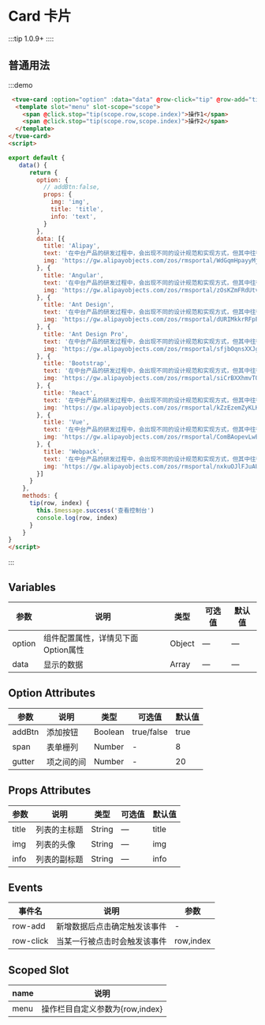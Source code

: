 # Card 卡片
:::tip
 1.0.9+
::::



## 普通用法
:::demo 
```html
 <tvue-card :option="option" :data="data" @row-click="tip" @row-add="tip">
  <template slot="menu" slot-scope="scope">
    <span @click.stop="tip(scope.row,scope.index)">操作1</span>
    <span @click.stop="tip(scope.row,scope.index)">操作2</span>
  </template>
</tvue-card>
<script>

export default {
   data() {
      return {
        option: {
          // addBtn:false,
          props: {
            img: 'img',
            title: 'title',
            info: 'text',
          }
        },
        data: [{
          title: 'Alipay',
          text: '在中台产品的研发过程中，会出现不同的设计规范和实现方式，但其中往往存在很多类似的页面和组件，这些类似的,在中台产品的研发过程中，会出现不同的设计规范和实现方式，但其中往往存在很多类似的页面和组件，这些类似的',
          img: 'https://gw.alipayobjects.com/zos/rmsportal/WdGqmHpayyMjiEhcKoVE.png'
        }, {
          title: 'Angular',
          text: '在中台产品的研发过程中，会出现不同的设计规范和实现方式，但其中往往存在很多类似的页面和组件，这些类似的,在中台产品的研发过程中，会出现不同的设计规范和实现方式，但其中往往存在很多类似的页面和组件，这些类似的',
          img: 'https://gw.alipayobjects.com/zos/rmsportal/zOsKZmFRdUtvpqCImOVY.png'
        }, {
          title: 'Ant Design',
          text: '在中台产品的研发过程中，会出现不同的设计规范和实现方式，但其中往往存在很多类似的页面和组件，这些类似的,在中台产品的研发过程中，会出现不同的设计规范和实现方式，但其中往往存在很多类似的页面和组件，这些类似的',
          img: 'https://gw.alipayobjects.com/zos/rmsportal/dURIMkkrRFpPgTuzkwnB.png'
        }, {
          title: 'Ant Design Pro',
          text: '在中台产品的研发过程中，会出现不同的设计规范和实现方式，但其中往往存在很多类似的页面和组件，这些类似的,在中台产品的研发过程中，会出现不同的设计规范和实现方式，但其中往往存在很多类似的页面和组件，这些类似的',
          img: 'https://gw.alipayobjects.com/zos/rmsportal/sfjbOqnsXXJgNCjCzDBL.png'
        }, {
          title: 'Bootstrap',
          text: '在中台产品的研发过程中，会出现不同的设计规范和实现方式，但其中往往存在很多类似的页面和组件，这些类似的,在中台产品的研发过程中，会出现不同的设计规范和实现方式，但其中往往存在很多类似的页面和组件，这些类似的',
          img: 'https://gw.alipayobjects.com/zos/rmsportal/siCrBXXhmvTQGWPNLBow.png'
        }, {
          title: 'React',
          text: '在中台产品的研发过程中，会出现不同的设计规范和实现方式，但其中往往存在很多类似的页面和组件，这些类似的,在中台产品的研发过程中，会出现不同的设计规范和实现方式，但其中往往存在很多类似的页面和组件，这些类似的',
          img: 'https://gw.alipayobjects.com/zos/rmsportal/kZzEzemZyKLKFsojXItE.png'
        }, {
          title: 'Vue',
          text: '在中台产品的研发过程中，会出现不同的设计规范和实现方式，但其中往往存在很多类似的页面和组件，这些类似的,在中台产品的研发过程中，会出现不同的设计规范和实现方式，但其中往往存在很多类似的页面和组件，这些类似的',
          img: 'https://gw.alipayobjects.com/zos/rmsportal/ComBAopevLwENQdKWiIn.png'
        }, {
          title: 'Webpack',
          text: '在中台产品的研发过程中，会出现不同的设计规范和实现方式，但其中往往存在很多类似的页面和组件，这些类似的,在中台产品的研发过程中，会出现不同的设计规范和实现方式，但其中往往存在很多类似的页面和组件，这些类似的',
          img: 'https://gw.alipayobjects.com/zos/rmsportal/nxkuOJlFJuAUhzlMTCEe.png'
        }]
      }
    },
    methods: {
      tip(row, index) {
        this.$message.success('查看控制台')
        console.log(row, index)
      }
    }
}
</script>

```
:::


## Variables

|参数|说明|类型|可选值|默认值|
|-------------|-------------------------------------------------------------|--------|------|------|
|option|组件配置属性，详情见下面Option属性|Object|—|—|
|data|显示的数据|Array|—|—|



## Option Attributes

|参数|说明|类型|可选值|默认值|
|----------------|------------------------------------------------------------------------------------------------------------------|---------------|---------------------------|--------|
|addBtn|添加按钮|Boolean|true/false|true|
|span|表单栅列|Number|-|8|
|gutter|项之间的间|Number|-|20|


## Props Attributes

|参数|说明|类型|可选值|默认值|
|--------|------------------|------|------|------|
|title|列表的主标题|String|—|title|
|img|列表的头像|String|—|img|
|info|列表的副标题|String|—|info|


## Events

|事件名|说明|参数|
|------------------|---------------------------|-------------------------|
|row-add|新增数据后点击确定触发该事件|-|
|row-click|当某一行被点击时会触发该事件|row,index|

## Scoped Slot

|name|说明|
|---|-----|
|menu|操作栏目自定义参数为{row,index}|


